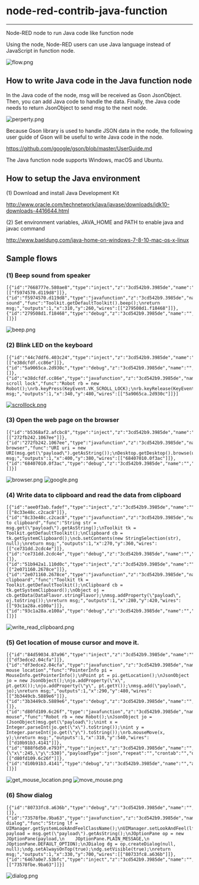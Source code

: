 # node-red-contrib-java-function
--------------------------------

Node-RED node to run Java code like function node

Using the node, Node-RED users can use Java language instead of JavaScript in function node.

![flow.png](images/flow.png)

## How to write Java code in the Java function node

In the Java code of the node, msg will be received as Gson JsonObject.
Then, you can add Java code to handle the data.
Finally, the Java code needs to return JsonObject to send msg to the next node.

![perperty.png](images/property.png)

Because Gson library is used to handle JSON data in the node, the following user guide of Gson will be useful to write Java code in the node.

https://github.com/google/gson/blob/master/UserGuide.md

The Java function node supports Windows, macOS and Ubuntu.

## How to setup the Java environment

(1) Download and install Java Development Kit

http://www.oracle.com/technetwork/java/javase/downloads/jdk10-downloads-4416644.html

(2) Set environment variables, JAVA_HOME and PATH to enable java and javac command

http://www.baeldung.com/java-home-on-windows-7-8-10-mac-os-x-linux

## Sample flows
### (1) Beep sound from speaker
```
[{"id":"7668777e.580ae8","type":"inject","z":"3cd542b9.3985de","name":"","topic":"","payload":"","payloadType":"date","repeat":"","crontab":"","once":false,"onceDelay":"","x":160,"y":260,"wires":[["f5974570.d119d8"]]},{"id":"f5974570.d119d8","type":"javafunction","z":"3cd542b9.3985de","name":"beep sound","func":"Toolkit.getDefaultToolkit().beep();\nreturn msg;","outputs":1,"x":310,"y":260,"wires":[["279508d1.f18468"]]},{"id":"279508d1.f18468","type":"debug","z":"3cd542b9.3985de","name":"","active":true,"console":false,"complete":"false","x":470,"y":260,"wires":[]}]
```
![beep.png](https://qiita-image-store.s3.amazonaws.com/0/98354/05a30d99-a340-8204-8ec2-b852f7b80f32.png)

### (2) Blink LED on the keyboard
```
[{"id":"44c7ddf6.403c24","type":"inject","z":"3cd542b9.3985de","name":"","topic":"","payload":"","payloadType":"date","repeat":"","crontab":"","once":false,"x":180,"y":480,"wires":[["e38dcfdf.cc86e"]]},{"id":"5a9065ca.2d930c","type":"debug","z":"3cd542b9.3985de","name":"","active":true,"console":false,"complete":"false","x":510,"y":480,"wires":[]},{"id":"e38dcfdf.cc86e","type":"javafunction","z":"3cd542b9.3985de","name":"blink scroll lock","func":"Robot rb = new Robot();\nrb.keyPress(KeyEvent.VK_SCROLL_LOCK);\nrb.keyRelease(KeyEvent.VK_SCROLL_LOCK);\nreturn msg;","outputs":1,"x":340,"y":480,"wires":[["5a9065ca.2d930c"]]}]
```
[![scrolllock.png](images/scrolllock.png)](https://en.wikipedia.org/wiki/Scroll_lock)

### (3) Open the web page on the browser
```
[{"id":"b5368af2.afcbc8","type":"inject","z":"3cd542b9.3985de","name":"","topic":"","payload":"http://www.google.co.jp","payloadType":"str","repeat":"","crontab":"","once":false,"x":200,"y":380,"wires":[["272fb242.1067ee"]]},{"id":"272fb242.1067ee","type":"javafunction","z":"3cd542b9.3985de","name":"open browser","func":"URI uri = new URI(msg.get(\"payload\").getAsString());\nDesktop.getDesktop().browse(uri);\nreturn msg;","outputs":1,"x":400,"y":380,"wires":[["68407010.0f3ac"]]},{"id":"68407010.0f3ac","type":"debug","z":"3cd542b9.3985de","name":"","active":true,"console":false,"complete":"false","x":570,"y":380,"wires":[]}]
```
![browser.png](images/browser.png)
![google.png](images/google.png)

### (4) Write data to clipboard and read the data from clipboard
```
[{"id":"aee0f3ab.fadef","type":"inject","z":"3cd542b9.3985de","name":"","topic":"","payload":"data","payloadType":"str","repeat":"","crontab":"","once":false,"x":110,"y":360,"wires":[["8c33e48c.c2cac8"]]},{"id":"8c33e48c.c2cac8","type":"javafunction","z":"3cd542b9.3985de","name":"save to clipboard","func":"String str = msg.get(\"payload\").getAsString();\nToolkit tk = Toolkit.getDefaultToolkit();\nClipboard cb = tk.getSystemClipboard();\ncb.setContents(new StringSelection(str), null);\nreturn msg;","outputs":1,"x":270,"y":360,"wires":[["ce731dd.2cdc4e"]]},{"id":"ce731dd.2cdc4e","type":"debug","z":"3cd542b9.3985de","name":"","active":true,"console":false,"complete":"false","x":450,"y":360,"wires":[]},{"id":"51b942a1.110d0c","type":"inject","z":"3cd542b9.3985de","name":"","topic":"","payload":"","payloadType":"date","repeat":"","crontab":"","once":false,"x":120,"y":420,"wires":[["2e071160.2678ce"]]},{"id":"2e071160.2678ce","type":"javafunction","z":"3cd542b9.3985de","name":"read clipboard","func":"Toolkit tk = Toolkit.getDefaultToolkit();\nClipboard cb = tk.getSystemClipboard();\nObject oj = cb.getData(DataFlavor.stringFlavor);\nmsg.addProperty(\"payload\", oj.toString());\nreturn msg;","outputs":1,"x":280,"y":420,"wires":[["93c1a28a.e100a"]]},{"id":"93c1a28a.e100a","type":"debug","z":"3cd542b9.3985de","name":"","active":true,"console":false,"complete":"false","x":450,"y":420,"wires":[]}]
```
![write_read_clipboard.png](images/write_read_clipboard.png)

### (5) Get location of mouse cursor and move it.
```
[{"id":"84d59034.87a96","type":"inject","z":"3cd542b9.3985de","name":"","topic":"","payload":"","payloadType":"date","repeat":"","crontab":"","once":false,"x":120,"y":480,"wires":[["df3edce2.04cfa"]]},{"id":"df3edce2.04cfa","type":"javafunction","z":"3cd542b9.3985de","name":"get mouse location","func":"PointerInfo pi = MouseInfo.getPointerInfo();\nPoint pt = pi.getLocation();\nJsonObject jo = new JsonObject();\njo.addProperty(\"x\", pt.getX());\njo.addProperty(\"y\", pt.getY());\nmsg.add(\"payload\", jo);\nreturn msg;","outputs":1,"x":290,"y":480,"wires":[["3b3449cb.5889e6"]]},{"id":"3b3449cb.5889e6","type":"debug","z":"3cd542b9.3985de","name":"","active":true,"console":false,"complete":"false","x":470,"y":480,"wires":[]},{"id":"d80fd109.6c26f","type":"javafunction","z":"3cd542b9.3985de","name":"move mouse","func":"Robot rb = new Robot();\nJsonObject jo = (JsonObject)msg.get(\"payload\");\nint x = Integer.parseInt(jo.get(\"x\").toString());\nint y = Integer.parseInt(jo.get(\"y\").toString());\nrb.mouseMove(x, y);\nreturn msg;","outputs":1,"x":310,"y":540,"wires":[["d10b91b3.4141"]]},{"id":"888f6d50.e793f","type":"inject","z":"3cd542b9.3985de","name":"","topic":"","payload":"{\"x\":245,\"y\":530}","payloadType":"json","repeat":"","crontab":"","once":false,"x":140,"y":540,"wires":[["d80fd109.6c26f"]]},{"id":"d10b91b3.4141","type":"debug","z":"3cd542b9.3985de","name":"","active":true,"console":false,"complete":"false","x":470,"y":540,"wires":[]}]
```
![get_mouse_location.png](images/get_mouse_location.png)
![move_mouse.png](images/move_mouse.png)

### (6) Show dialog
```
[{"id":"80733fc8.a636b","type":"debug","z":"3cd542b9.3985de","name":"","active":true,"console":false,"complete":"false","x":490,"y":700,"wires":[]},{"id":"73578fbe.9ba63","type":"javafunction","z":"3cd542b9.3985de","name":"show dialog","func":"String lf = UIManager.getSystemLookAndFeelClassName();\nUIManager.setLookAndFeel(lf);\nString payload = msg.get(\"payload\").getAsString();\nJOptionPane op = new JOptionPane(payload,\n    JOptionPane.PLAIN_MESSAGE,\n    JOptionPane.DEFAULT_OPTION);\nJDialog dg = op.createDialog(null, null);\ndg.setAlwaysOnTop(true);\ndg.setVisible(true);\nreturn msg;","outputs":1,"x":330,"y":700,"wires":[["80733fc8.a636b"]]},{"id":"6467a0e7.53bfc","type":"inject","z":"3cd542b9.3985de","name":"","topic":"","payload":"message","payloadType":"str","repeat":"","crontab":"","once":false,"x":180,"y":700,"wires":[["73578fbe.9ba63"]]}]
```
![dialog.png](images/dialog.png)
